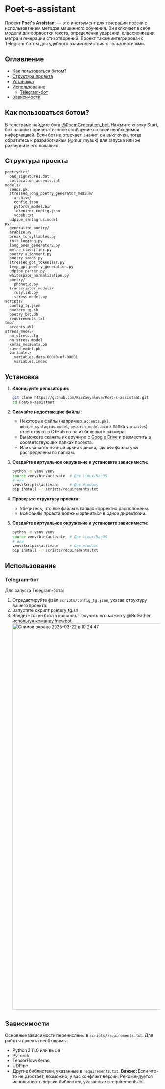 # Poet-s-assistant

Проект **Poet's Assistant** — это инструмент для генерации поэзии с использованием методов машинного обучения. Он включает в себя модели для обработки текста, определения ударений, классификации метра и генерации стихотворений. Проект также интегрирован с Telegram-ботом для удобного взаимодействия с пользователями.

## Оглавление
- [Как пользоваться ботом?](#как-пользоваться-ботом)
- [Структура проекта](#структура-проекта)
- [Установка](#установка)
- [Использование](#использование)
  - [Telegram-бот](#telegram-бот)
- [Зависимости](#зависимости)

## Как пользоваться ботом?
В телеграме найдите бота [@PoemGeneration_bot](https://web.telegram.org/a/#7937455086).
Нажмите кнопку Start, бот напишет приветственное сообщение со всей необходимой информацией.
Если бот не отвечает, значит, он выключен, тогда обратитесь к разработчикам (@mur_myauk) для запуска или же разверните его локально.

## Структура проекта

```
poetrydict/
  bad_signature1.dat
  collocation_accents.dat
models/
  seeds.pkl
  stressed_long_poetry_generator_medium/
    archive/
    config.json
    pytorch_model.bin
    tokenizer_config.json
    vocab.txt
  udpipe_syntagrus.model
py/
  generative_poetry/
  arabize.py
  break_to_syllables.py
  init_logging.py
  long_poem_generator2.py
  metre_classifier.py
  poetry_alignment.py
  poetry_seeds.py
  stressed_gpt_tokenizer.py
  temp_gpt_poetry_generation.py
  udpipe_parser.py
  whitespace_normalization.py
  poetry/
    phonetic.py
  transcriptor_models/
    rusyllab.py
    stress_model.py
scripts/
  config_tg.json
  poetery_tg.sh
  poetry_bot.db
  requirements.txt
tmp/
  accents.pkl
stress_model/
  nn_stress.cfg
  nn_stress.model
  keras_metadata.pb
  saved_model.pb
  variables/
    variables.data-00000-of-00001
    variables.index

```

## Установка

1. **Клонируйте репозиторий:**
   ```bash
   git clone https://github.com/KsuZavyalova/Poet-s-assistant.git
   cd Poet-s-assistant
   ```

2. **Скачайте недостающие файлы:**
   - Некоторые файлы (например, `accents.pkl`, `udpipe_syntagrus.model`, `pytorch_model.bin` и папка `variables`) отсутствуют в GitHub из-за их большого размера.
   - Вы можете скачать их вручную с [Google Drive](https://drive.google.com/drive/u/1/folders/1pIXtKtZX5eP5VMYJ5UeVUIj7jiuK_zGV) и разместить в соответствующих папках проекта.
   - Или скачайте полный архив с диска, где все файлы уже распределены по папкам.

3. **Создайте виртуальное окружение и установите зависимости:**
   ```bash
   python -m venv venv
   source venv/bin/activate  # Для Linux/MacOS
   # или
   venv\Scripts\activate     # Для Windows
   pip install -r scripts/requirements.txt
   ```

4. **Проверьте структуру проекта:**
   - Убедитесь, что все файлы в папках корректно расположены.
   - Все файлы проекта должны храниться в одной директории.

3. **Создайте виртуальное окружение и установите зависимости:**
   ```bash
   python -m venv venv
   source venv/bin/activate  # Для Linux/MacOS
   # или
   venv\Scripts\activate     # Для Windows
   pip install -r scripts/requirements.txt
   ```

## Использование

### Telegram-бот
Для запуска Telegram-бота:
1. Отредактируйте файл `scripts/config_tg.json`, указав структуру вашего проекта.
2. Запустите скрипт poetery_tg.sh
3. Введите токен бота в консоли.
   Получить его можно у @BotFather используя команду /newbot.
   <img width="1255" alt="Снимок экрана 2025-03-22 в 10 24 47" src="https://github.com/user-attachments/assets/0a90e2a7-494e-4539-b059-3bb094f82511" />


## Зависимости
Основные зависимости перечислены в `scripts/requirements.txt`. Для работы проекта необходимы:
- Python 3.11.0 или выше
- PyTorch
- TensorFlow/Keras
- UDPipe
- Другие библиотеки, указанные в `requirements.txt`.
**Важно:** Если что-то не работает, возможно, у вас конфликт версий. Рекомендуется использовать версии библиотек, указанные в requirements.txt.
